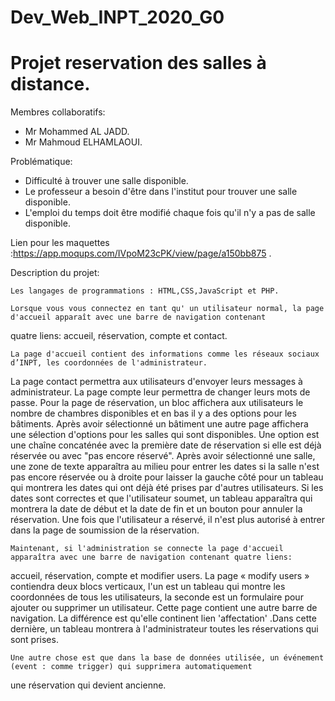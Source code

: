 # Dev_Web_INPT_2020_G0
# Projet reservation des salles à distance.

Membres collaboratifs:

  - Mr Mohammed AL JADD.
  - Mr Mahmoud ELHAMLAOUI.

Problématique:
 
  - Difficulté à trouver une salle disponible.
  - Le professeur a besoin d'être dans l'institut pour trouver une salle disponible.
  - L'emploi du temps doit être modifié chaque fois qu'il n'y a pas de salle disponible.
  
Lien pour les maquettes :https://app.moqups.com/IVpoM23cPK/view/page/a150bb875 .
  
Description du projet:

    Les langages de programmations : HTML,CSS,JavaScript et PHP.

    Lorsque vous vous connectez en tant qu' un utilisateur normal, la page d'accueil apparaît avec une barre de navigation contenant 
quatre liens: accueil, réservation, compte et contact.
  
    La page d'accueil contient des informations comme les réseaux sociaux d’INPT, les coordonnées de l'administrateur.
La page contact permettra aux utilisateurs d'envoyer leurs messages à administrateur. La page compte leur permettra 
de changer leurs mots de passe. Pour  la page de réservation, un bloc affichera aux utilisateurs le nombre de chambres disponibles 
et en bas il y a des options pour les bâtiments. Après avoir sélectionné un bâtiment une autre page affichera une sélection d'options 
pour les salles qui sont disponibles. Une option est une chaîne concaténée avec la première date de réservation si elle est déjà réservée 
ou avec "pas encore réservé". Après avoir sélectionné une salle, une zone de texte  apparaîtra au milieu 
pour entrer les dates si la salle n'est pas encore réservée ou à droite pour laisser la gauche côté 
pour un tableau qui montrera les dates qui ont déjà été prises par d'autres utilisateurs. Si les dates sont correctes et que l'utilisateur soumet, un tableau apparaîtra qui montrera la date de début et la date de fin 
et un bouton pour annuler la réservation. Une fois que l'utilisateur a réservé, il n'est plus autorisé à entrer 
dans la page de soumission de la réservation. 

    Maintenant, si l'administration se connecte la page d'accueil apparaîtra avec une barre de navigation contenant quatre liens: 
accueil, réservation, compte et modifier users. La page «  modify users »  contiendra deux blocs verticaux, l'un est un tableau qui montre les coordonnées de tous les utilisateurs, 
la seconde est un formulaire pour ajouter ou supprimer un utilisateur. Cette  page contient une autre barre de navigation. 
La différence est qu'elle continent lien 'affectation' .Dans cette dernière, 
un tableau montrera à l'administrateur toutes les réservations qui sont prises. 
    
    Une autre chose est que dans la base de données utilisée, un événement (event : comme trigger) qui supprimera automatiquement 
une réservation qui devient ancienne.

